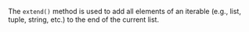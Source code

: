 The `extend()` method is used to add all elements of an iterable (e.g., list, tuple, string, etc.) to the end of the current list.